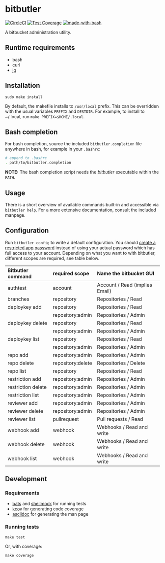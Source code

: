 # bitbutler

[![CircleCI](https://circleci.com/gh/particleflux/bitbutler.svg?style=shield&circle-token=74c58ba45e830a2ad198901aeabdd26224296412)](https://circleci.com/gh/particleflux/bitbutler)
[![Test Coverage](https://api.codeclimate.com/v1/badges/ab50914097740e4e3fad/test_coverage)](https://codeclimate.com/github/particleflux/bitbutler/test_coverage)
[![made-with-bash](https://img.shields.io/badge/Made%20with-Bash-1f425f.svg)](https://www.gnu.org/software/bash/)

A bitbucket administration utility.

## Runtime requirements

* bash
* curl
* [jq]

## Installation

```
sudo make install
```

By default, the makefile installs to `/usr/local` prefix. This can be overridden
with the usual variables `PREFIX` and `DESTDIR`. For example, to install to
~/.local, run `make PREFIX=$HOME/.local`.

## Bash completion

For bash completion, source the included `bitbutler.completion` file anywhere in
bash, for example in your `.bashrc`:

```bash
# append to .bashrc
. path/to/bitbutler.completion
```

**NOTE:** The bash completion script needs the *bitbutler* executable within
the `PATH`.

## Usage

There is a short overview of available commands built-in and accessible via
`bitbutler help`. For a more extensive documentation, consult the included
manpage.

## Configuration

Run `bitbutler config` to write a default configuration. You should [create a
restricted app password](https://bitbucket.org/account/settings/app-passwords/new)
instead of using your actual password which has full access to your account.
Depending on what you want to with bitbutler, different scopes are required, see
table below.

| Bitbutler command | required scope | Name the bitbucket GUI |
|:---|:---|:---|
| authtest | account | Account / Read (implies Email) |
| branches | repository | Repositories / Read |
| deploykey add | repository | Repositories / Read |
| | repository:admin | Repositories / Admin |
| deploykey delete | repository | Repositories / Read |
| | repository:admin | Repositories / Admin |
| deploykey list | repository | Repositories / Read |
| | repository:admin | Repositories / Admin |
| repo add | repository:admin | Repositories / Admin |
| repo delete | repository:delete | Repositories / Delete |
| repo list | repository | Repositories / Read |
| restriction add | repository:admin | Repositories / Admin |
| restriction delete | repository:admin | Repositories / Admin |
| restriction list | repository:admin | Repositories / Admin |
| reviewer add | repository:admin | Repositories / Admin |
| reviewer delete | repository:admin | Repositories / Admin |
| reviewer list | pullrequest | Pull requests / Read
| webhook add | webhook | Webhooks / Read and write |
| webhook delete | webhook | Webhooks / Read and write |
| webhook list | webhook | Webhooks / Read and write |

## Development

### Requirements

* [bats] and [shellmock] for running tests
* [kcov] for generating code coverage
* [asciidoc] for generating the man page

### Running tests

```
make test
```

Or, with coverage:

```
make coverage
```

[jq]: https://stedolan.github.io/jq/
[bats]: https://github.com/bats-core/bats-core
[kcov]: https://github.com/SimonKagstrom/kcov
[asciidoc]: http://asciidoc.org/
[shellmock]: https://github.com/capitalone/bash_shell_mock
